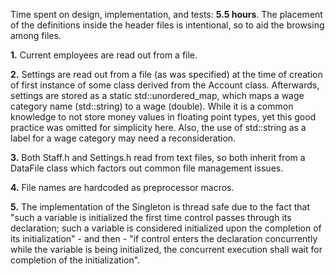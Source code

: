 Time spent on design, implementation, and tests: **5.5 hours**.
The placement of the definitions inside the header files is intentional, so to aid the browsing among files.

**1.** Current employees are read out from a file. 

**2.** Settings are read out from a file (as was specified) at the time of creation of first instance of some class derived from the Account class. Afterwards, settings are stored as a static std::unordered_map, which maps a wage category name (std::string) to a wage (double). 
While it is a common knowledge to not store money values in floating point types, yet this good practice was omitted for simplicity here. Also, the use of std::string as a label for a wage category may need a reconsideration.

**3.** Both Staff.h and Settings.h read from text files, so both inherit from a DataFile class which factors out common file management issues.

**4.** File names are hardcoded as preprocessor macros.

**5.** The implementation of the Singleton is thread safe due to the fact that "such a variable is initialized the first time control passes through its declaration; such a variable is considered initialized upon the completion of its initialization" - and then - "if control enters the declaration concurrently while the variable is being initialized, the concurrent execution shall wait for completion of the initialization".

